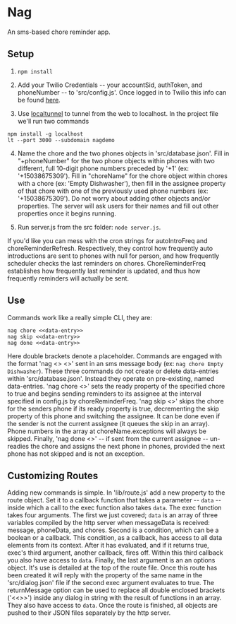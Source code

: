 # Nag
An sms-based chore reminder app.

## Setup
1. `npm install`

2. Add your Twilio Credentials -- your accountSid, authToken, and phoneNumber -- to 'src/config.js'. Once logged in to Twilio this info can be found [here](https://www.twilio.com/user/account/messaging/dev-tools/api-explorer/message-create).

3. Use [localtunnel](https://github.com/localtunnel/localtunnel) to tunnel from the web to localhost. In the project file we'll run two commands
```
npm install -g localhost
lt --port 3000 --subdomain nagdemo
```

4. Name the chore and the two phones objects in 'src/database.json'. Fill in "+phoneNumber" for the two phone objects within phones with two different, full 10-digit phone numbers preceded by '+1' (ex: '+15038675309'). Fill in "choreName" for the chore object within chores with a chore (ex: 'Empty Dishwasher'), then fill in the  assignee property of that chore with one of the previously used phone numbers (ex: '+15038675309'). Do not worry about adding other objects and/or properties. The server will ask users for their names and fill out other properties once it begins running.

5. Run server.js from the src folder: `node server.js`.

If you'd like you can mess with the cron strings for autoIntroFreq and choreReminderRefresh. Respectively, they control how frequently auto introductions are sent to phones with null for person, and how frequently scheduler checks the last reminders on chores. ChoreReminderFreq establishes how frequently last reminder is updated, and thus how frequently reminders will actually be sent.

## Use
Commands work like a really simple CLI, they are:
```
nag chore <<data-entry>>
nag skip <<data-entry>>
nag done <<data-entry>>
```
Here double brackets denote a placeholder.
Commands are engaged with the format 'nag <<command>> <<data-entry>>' sent in an sms message body (ex: `nag chore Empty Dishwasher`). These three commands do not create or delete data-entries within 'src/database.json'. Instead they operate on pre-existing, named data-entries.
'nag chore <<data-entry>>' sets the ready property of the specified chore to true and begins sending reminders to its assignee at the interval specified in config.js by choreReminderFreq.
'nag skip <<data-entry>>' skips the chore for the senders phone if its ready property is true, decrementing the skip property of this phone and switching the assignee. It can be done even if the sender is not the current assignee (it queues the skip in an array).
Phone numbers in the array at choreName.exceptions will always be skipped.
Finally, 'nag done <<data-entry>>' -- if sent from the current assignee -- un-readies the chore and assigns the next phone in phones, provided the next phone has not skipped and is not an exception.

## Customizing Routes
Adding new commands is simple. In 'lib/route.js' add a new property to the route object. Set it to a callback function that takes a parameter -- `data` -- inside which a call to the exec function also takes `data`. The exec function takes four arguments. The first we just covered; `data` is an array of three variables compiled by the http server when messageData is received: message, phoneData, and chores. Second is a condition, which can be a boolean or a callback. This condition, as a callback, has access to all data elements from its context. After it has evaluated, and if it returns true, exec's third argument, another callback, fires off. Within this third callback you also have access to `data`. Finally, the last argument is an an options object. It's use is detailed at the top of the route file.
Once this route has been created it will reply with the property of the same name in the 'src/dialog.json' file if the second exec argument evaluates to true. The returnMessage option can be used to replace all double enclosed brackets ('<<>>') inside any dialog in string with the result of functions in an array. They also have access to `data`. Once the route is finished, all objects are pushed to their JSON files separately by the http server.
